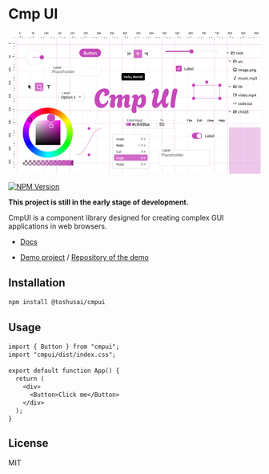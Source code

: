 # Cmp UI

![CmpUI](image.png)

[![NPM Version](https://img.shields.io/npm/v/%40toshusai%2Fcmpui)]()

**This project is still in the early stage of development.**

CmpUI is a component library designed for creating complex GUI applications in web browsers.

- [Docs](https://toshusai.github.io/cmpui/iframe.html?args=&id=readme--documentation&viewMode=docs)

- [Demo project](https://toshusai.github.io/yeti) / [Repository of the demo](https://github.com/toshusai/yeti)

## Installation

```bash
npm install @toshusai/cmpui
```

## Usage

```tsx
import { Button } from "cmpui";
import "cmpui/dist/index.css";

export default function App() {
  return (
    <div>
      <Button>Click me</Button>
    </div>
  );
}
```

## License

MIT

